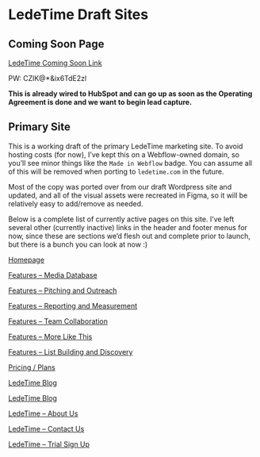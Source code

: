# LedeTime Draft Sites

## Coming Soon Page

[LedeTime Coming Soon Link](https://ledetime.com/)

PW: CZlK@\*&ix6TdE2zl

**This is already wired to HubSpot and can go up as soon as the Operating Agreement is done and we want to begin lead capture.**

## Primary Site

This is a working draft of the primary LedeTime marketing site. To avoid hosting costs (for now), I’ve kept this on a Webflow-owned domain, so you’ll see minor things like the `Made in Webflow` badge. You can assume all of this will be removed when porting to `ledetime.com` in the future.

Most of the copy was ported over from our draft Wordpress site and updated, and all of the visual assets were recreated in Figma, so it will be relatively easy to add/remove as needed.

Below is a complete list of currently active pages on this site. I’ve left several other (currently inactive) links in the header and footer menus for now, since these are sections we’d flesh out and complete prior to launch, but there is a bunch you can look at now :)

[Homepage](https://lt-testing-space.webflow.io/)

[Features – Media Database](https://lt-testing-space.webflow.io/media-database)

[Features – Pitching and Outreach](https://lt-testing-space.webflow.io/pitching-and-outreach)

[Features – Reporting and Measurement](https://lt-testing-space.webflow.io/reporting-and-measurment)

[Features – Team Collaboration](https://lt-testing-space.webflow.io/team-collaboration)

[Features – More Like This](https://lt-testing-space.webflow.io/ai-content-discovery)

[Features – List Building and Discovery](https://lt-testing-space.webflow.io/list-building-and-discovery)

[Pricing / Plans](https://lt-testing-space.webflow.io/plans)

[LedeTime Blog](https://lt-testing-space.webflow.io/blog)

[LedeTime Blog](https://lt-testing-space.webflow.io/case-studies)

[LedeTime – About Us](https://lt-testing-space.webflow.io/about)

[LedeTime – Contact Us](https://lt-testing-space.webflow.io/contact)

[LedeTime – Trial Sign Up](https://lt-testing-space.webflow.io/sign-up)

